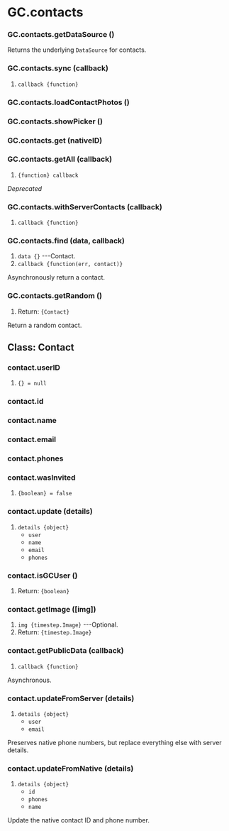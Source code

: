 # GC.contacts

### GC.contacts.getDataSource ()

Returns the underlying `DataSource` for contacts.

### GC.contacts.sync (callback)
1. `callback {function}`

### GC.contacts.loadContactPhotos ()

### GC.contacts.showPicker ()

### GC.contacts.get (nativeID)

### GC.contacts.getAll (callback)
1. `{function} callback`

*Deprecated*

### GC.contacts.withServerContacts (callback)
1. `callback {function}`

### GC.contacts.find (data, callback)
1. `data {}` ---Contact.
2. `callback {function(err, contact)}`

Asynchronously return a contact.
	
### GC.contacts.getRandom ()
1. Return: `{Contact}`

Return a random contact.


## Class: Contact

### contact.userID
1. `{} = null`

### contact.id

### contact.name

### contact.email

### contact.phones

### contact.wasInvited
1. `{boolean} = false`

### contact.update (details)
1. `details {object}`
	* `user`
	* `name`
	* `email`
	* `phones`

### contact.isGCUser ()
1. Return: `{boolean}`

### contact.getImage ([img])
1. `img {timestep.Image}` ---Optional.
2. Return: `{timestep.Image}`

### contact.getPublicData (callback)
1. `callback {function}`

Asynchronous.

### contact.updateFromServer (details)
1. `details {object}`
	* `user`
	* `email`

Preserves native phone numbers, but replace everything else with server details.

### contact.updateFromNative (details)
1. `details {object}`
	* `id`
	* `phones`
	* `name`

Update the native contact ID and phone number.
